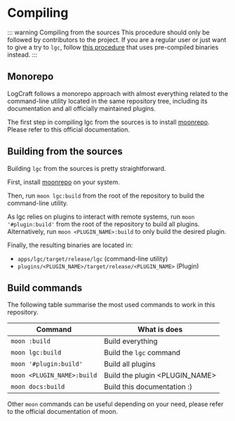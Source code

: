 # Compiling

::: warning Compiling from the sources
This procedure should only be followed by contributors to the project. If you are a regular user or just want to give a try to `lgc`, follow [this procedure](/essentials/quickstart) that uses pre-compiled binaries instead.
:::

## Monorepo

LogCraft follows a monorepo approach with almost everything related to the command-line utility located in the same repository tree, including its documentation and all officially maintained plugins.

The first step in compiling lgc from the sources is to install [moonrepo](https://moonrepo.dev). Please refer to this official documentation.

## Building from the sources

Building `lgc` from the sources is pretty straightforward.

First, install [moonrepo](https://moonrepo.dev) on your system.

Then, run `moon lgc:build` from the root of the repository to build the command-line utility.

As lgc relies on plugins to interact with remote systems, run `moon '#plugin:build'` from the root of the repository to build all plugins. Alternatively, run `moon <PLUGIN_NAME>:build` to only build the desired plugin.

Finally, the resulting binaries are located in:
- `apps/lgc/target/release/lgc` (command-line utility)
- `plugins/<PLUGIN_NAME>/target/release/<PLUGIN_NAME>` (Plugin)

## Build commands

The following table summarise the most used commands to work in this repository.

| Command                    | What is does                   |
|----------------------------|--------------------------------|
| `moon :build`              | Build everything               |
| `moon lgc:build`           | Build the `lgc` command        |
| `moon '#plugin:build'`     | Build all plugins              |
| `moon <PLUGIN_NAME>:build` | Build the plugin <PLUGIN_NAME> |
| `moon docs:build`          | Build this documentation :)    |

Other `moon` commands can be useful depending on your need, please refer to the official documentation of moon.
